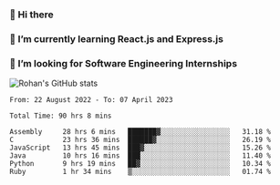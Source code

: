 ### 👋 Hi there 

<!--
**rohznmdev/rohznmdev** is a ✨ _special_ ✨ repository because its `README.md` (this file) appears on your GitHub profile.

Here are some ideas to get you started:

- 🔭 I’m currently working on ...
- 🌱 I’m currently learning Ruby and Ruby on Rails
- 👯 I’m looking to collaborate on ...
- 🤔 I’m looking for help with ...
- 💬 Ask me about ...
- 📫 How to reach me: ...
- 😄 Pronouns: ...
- ⚡ Fun fact: ...
-->
### 🌱 I’m currently learning React.js and Express.js
### 🤔 I’m looking for Software Engineering Internships
![Rohan's GitHub stats](https://github-readme-stats.vercel.app/api?username=rohznmdev&theme=dark&show_icons=true)

<!--START_SECTION:waka-->

```text
From: 22 August 2022 - To: 07 April 2023

Total Time: 90 hrs 8 mins

Assembly     28 hrs 6 mins   ███████▓░░░░░░░░░░░░░░░░░   31.18 %
C            23 hrs 36 mins  ██████▓░░░░░░░░░░░░░░░░░░   26.19 %
JavaScript   13 hrs 45 mins  ███▓░░░░░░░░░░░░░░░░░░░░░   15.26 %
Java         10 hrs 16 mins  ███░░░░░░░░░░░░░░░░░░░░░░   11.40 %
Python       9 hrs 19 mins   ██▓░░░░░░░░░░░░░░░░░░░░░░   10.34 %
Ruby         1 hr 34 mins    ▒░░░░░░░░░░░░░░░░░░░░░░░░   01.74 %
```

<!--END_SECTION:waka-->
